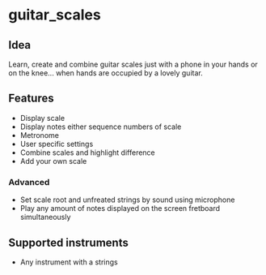 # guitar_scales

## Idea
Learn, create and combine guitar scales just with a phone in your hands or on the knee... when hands are occupied by a lovely guitar. 

## Features
* Display scale
* Display notes either sequence numbers of scale
* Metronome
* User specific settings
* Combine scales and highlight difference
* Add your own scale

### Advanced
* Set scale root and unfreated strings by sound using microphone
* Play any amount of notes displayed on the screen fretboard simultaneously

## Supported instruments
* Any instrument with a strings
